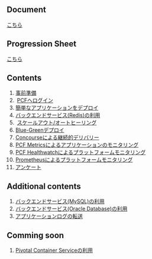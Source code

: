 ## Document
[こちら](https://docs.google.com/presentation/d/1zJ-JaVJWwXZUguDmzG_Am2ckCu0wxX3e7ojmWRy2NlA/edit?usp=sharing)

## Progression Sheet
[こちら](https://docs.google.com/spreadsheets/d/1uI0cSdPhjgx8pD4_YCVJjoXHAZNQiVASZOqqb2IOl_U/edit?usp=sharing)

## Contents
1.  [事前準備](prerequisite.md)
2.  [PCFへログイン](cf-login.md)
3.  [簡単なアプリケーションをデプロイ](deploy-application_java.md)
4.  [バックエンドサービス(Redis)の利用](backend-service-redis_java.md)
5.  [スケールアウト/オートヒーリング](scale-out_java.md)
6.  [Blue-Greenデプロイ](blue-green-deployment_java.md)
7.  [Concourseによる継続的デリバリー](concourse.md)
8.  [PCF Metricsによるアプリケーションのモニタリング](pcf-metrics.md) 
9.	[PCF Healthwatchによるプラットフォームモニタリング](pcf-healthwatch.md)
10. [Prometheusによるプラットフォームモニタリング](prometheus.md)
11.  [アンケート](https://goo.gl/forms/2UuxaHIHG8PriGGb2)

## Additional contents
1. [バックエンドサービス(MySQL)の利用](backend-service-mysql_java.md)
2. [バックエンドサービス(Oracle Database)の利用](backend-service-oracle_java.md)
3. [アプリケーションログの転送](logging.md)

## Comming soon
1. [Pivotal Container Serviceの利用](pks.md)
